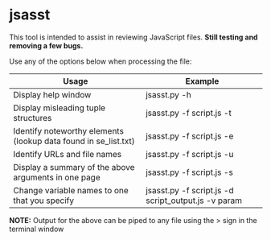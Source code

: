 # jsasst
This tool is intended to assist in reviewing JavaScript files.   **Still testing and removing a few bugs.**

Use any of the options below when processing the file:

Usage | Example
------------ | -------------
Display help window | jsasst.py -h
Display misleading tuple structures | jsasst.py -f script.js -t
Identify noteworthy elements (lookup data found in se_list.txt)  | jsasst.py -f script.js -e
Identify URLs and file names  | jsasst.py -f script.js -u
Display a summary of the above arguments in one page | jsasst.py -f script.js -s
Change variable names to one that you specify | jsasst.py -f script.js -d script_output.js -v param

**NOTE:**  Output for the above can be piped to any file using the > sign in the terminal window
